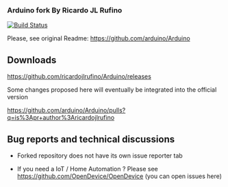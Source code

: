 ### Arduino fork By Ricardo JL Rufino

[![Build Status](https://travis-ci.org/ricardojlrufino/Arduino.svg?branch=master-dev-rjlr)](https://travis-ci.org/ricardojlrufino/Arduino)


Please, see original Readme: https://github.com/arduino/Arduino

## Downloads

https://github.com/ricardojlrufino/Arduino/releases

Some changes proposed here will eventually be integrated into the official version

https://github.com/arduino/Arduino/pulls?q=is%3Apr+author%3Aricardojlrufino

## Bug reports and technical discussions

- Forked repository does not have its own issue reporter tab

- If you need a IoT / Home Automation ? Please see https://github.com/OpenDevice/OpenDevice  (you can open issues here)
